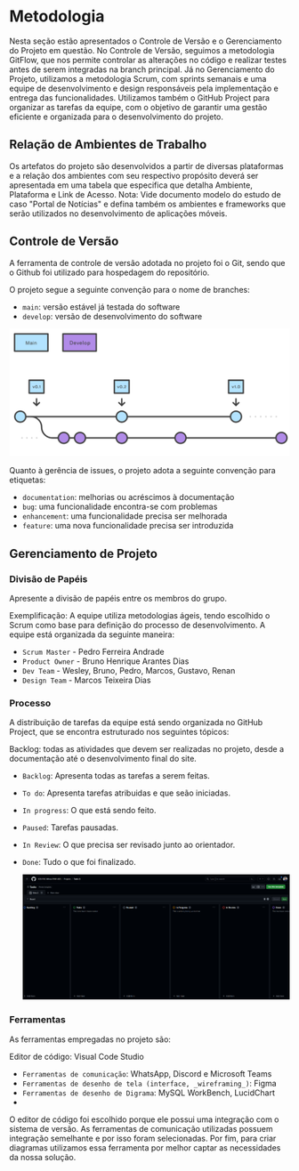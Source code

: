 
# Metodologia

Nesta seção estão apresentados o Controle de Versão e o Gerenciamento do Projeto em questão. No Controle de Versão, seguimos a metodologia GitFlow, que nos permite controlar as alterações no código e realizar testes antes de serem integradas na branch principal. Já no Gerenciamento do Projeto, utilizamos a metodologia Scrum, com sprints semanais e uma equipe de desenvolvimento e design responsáveis pela implementação e entrega das funcionalidades. Utilizamos também o GitHub Project para organizar as tarefas da equipe, com o objetivo de garantir uma gestão eficiente e organizada para o desenvolvimento do projeto.

## Relação de Ambientes de Trabalho

Os artefatos do projeto são desenvolvidos a partir de diversas plataformas e a relação dos ambientes com seu respectivo propósito deverá ser apresentada em uma tabela que especifica que detalha Ambiente, Plataforma e Link de Acesso. 
Nota: Vide documento modelo do estudo de caso "Portal de Notícias" e defina também os ambientes e frameworks que serão utilizados no desenvolvimento de aplicações móveis.

## Controle de Versão

A ferramenta de controle de versão adotada no projeto foi o Git, sendo que o Github foi utilizado para hospedagem do repositório.

O projeto segue a seguinte convenção para o nome de branches:

- `main`: versão estável já testada do software
- `develop`: versão de desenvolvimento do software
<img src="./img/gitflow.png">

Quanto à gerência de issues, o projeto adota a seguinte convenção para
etiquetas:

- `documentation`: melhorias ou acréscimos à documentação
- `bug`: uma funcionalidade encontra-se com problemas
- `enhancement`: uma funcionalidade precisa ser melhorada
- `feature`: uma nova funcionalidade precisa ser introduzida

## Gerenciamento de Projeto

### Divisão de Papéis

Apresente a divisão de papéis entre os membros do grupo.

Exemplificação: A equipe utiliza metodologias ágeis, tendo escolhido o Scrum como base para definição do processo de desenvolvimento. A equipe está organizada da seguinte maneira:
- `Scrum Master` - Pedro Ferreira Andrade
- `Product Owner` - Bruno Henrique Arantes Dias
- `Dev Team` - Wesley, Bruno, Pedro, Marcos, Gustavo, Renan
- `Design Team` - Marcos Teixeira Dias

### Processo

A distribuição de tarefas da equipe está sendo organizada no GitHub Project, que se encontra estruturado nos seguintes tópicos:

Backlog: todas as atividades que devem ser realizadas no projeto, desde a documentação até o desenvolvimento final do site.
- `Backlog`: Apresenta todas as tarefas a serem feitas.
- `To do`: Apresenta tarefas atribuidas e que seão iniciadas.
- `In progress`: O que está sendo feito.
- `Paused`: Tarefas pausadas.
- `In Review`: O que precisa ser revisado junto ao orientador.
- `Done`: Tudo o que foi finalizado.

  <img src="./img/Kanban_github.png">

### Ferramentas

As ferramentas empregadas no projeto são:

Editor de código: Visual Code Studio
- `Ferramentas de comunicação`: WhatsApp, Discord e Microsoft Teams
- `Ferramentas de desenho de tela (interface, _wireframing_)`: Figma
- `Ferramentas de desenho de Digrama`: MySQL WorkBench, LucidChart
- 
O editor de código foi escolhido porque ele possui uma integração com o sistema de versão. As ferramentas de comunicação utilizadas possuem integração semelhante e por isso foram selecionadas. Por fim, para criar diagramas utilizamos essa ferramenta por melhor captar as necessidades da nossa solução.
